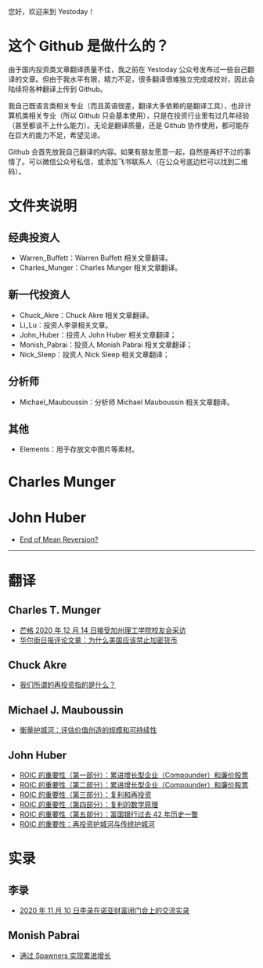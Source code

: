 您好，欢迎来到 Yestoday！

# 这个 Github 是做什么的？

由于国内投资类文章翻译质量不佳，我之前在 Yestoday 公众号发布过一些自己翻译的文章。但由于我水平有限，精力不足，很多翻译很难独立完成或校对，因此会陆续将各种翻译上传到 Github。

我自己既语言类相关专业（而且英语很差，翻译大多依赖的是翻译工具），也非计算机类相关专业（所以 Github 只会基本使用），只是在投资行业里有过几年经验（甚至都谈不上什么能力）。无论是翻译质量，还是 Github 协作使用，都可能存在巨大的能力不足，希望见谅。

Github 会首先放我自己翻译的内容。如果有朋友愿意一起，自然是再好不过的事情了。可以微信公众号私信，或添加飞书联系人（在公众号底边栏可以找到二维码）。

# 文件夹说明

## 经典投资人

- Warren_Buffett：Warren Buffett 相关文章翻译。
- Charles_Munger：Charles Munger 相关文章翻译。

## 新一代投资人

- Chuck_Akre：Chuck Akre 相关文章翻译。
- Li_Lu：投资人李录相关文章。
- John_Huber：投资人 John Huber 相关文章翻译；
- Monish_Pabrai：投资人 Monish Pabrai 相关文章翻译；
- Nick_Sleep：投资人 Nick Sleep 相关文章翻译；

## 分析师

- Michael_Mauboussin：分析师 Michael Mauboussin 相关文章翻译。

## 其他

- Elements：用于存放文中图片等素材。

# Charles Munger

# John Huber

- [End of Mean Reversion?](https://github.com/pzponge/Yestoday/blob/main/John_Huber/End_of_Mean_Reversion.md)

---

# 翻译

## Charles T. Munger

- [芒格 2020 年 12 月 14 日接受加州理工学院校友会采访](https://github.com/pzponge/Yestoday/blob/main/Translation/%E8%8A%92%E6%A0%BC%202020%20%E5%B9%B4%2012%20%E6%9C%88%2014%20%E6%97%A5%E6%8E%A5%E5%8F%97%E5%8A%A0%E5%B7%9E%E7%90%86%E5%B7%A5%E5%AD%A6%E9%99%A2%E6%A0%A1%E5%8F%8B%E4%BC%9A%E9%87%87%E8%AE%BF.md)
- [华尔街日报评论文章：为什么美国应该禁止加密货币](https://github.com/pzponge/Yestoday/blob/main/Translation/%E4%B8%BA%E4%BB%80%E4%B9%88%E7%BE%8E%E5%9B%BD%E5%BA%94%E8%AF%A5%E7%A6%81%E6%AD%A2%E5%8A%A0%E5%AF%86%E8%B4%A7%E5%B8%81.md)

## Chuck Akre

- [我们所谓的再投资指的是什么？](https://github.com/pzponge/Yestoday/blob/main/Translation/%E6%88%91%E4%BB%AC%E6%89%80%E8%B0%93%E7%9A%84%E5%86%8D%E6%8A%95%E8%B5%84%E6%8C%87%E7%9A%84%E6%98%AF%E4%BB%80%E4%B9%88%EF%BC%9F.md)

## Michael J. Mauboussin

- [衡量护城河：评估价值创造的规模和可持续性](https://github.com/pzponge/Yestoday/blob/main/Translation/%E8%A1%A1%E9%87%8F%E6%8A%A4%E5%9F%8E%E6%B2%B3%EF%BC%9A%E8%AF%84%E4%BC%B0%E4%BB%B7%E5%80%BC%E5%88%9B%E9%80%A0%E7%9A%84%E8%A7%84%E6%A8%A1%E5%92%8C%E5%8F%AF%E6%8C%81%E7%BB%AD%E6%80%A7.md)

## John Huber

- [ROIC 的重要性（第一部分）：累进增长型企业（Compounder）和廉价股票](https://github.com/pzponge/Yestoday/blob/main/Translation/ROIC%20%E7%9A%84%E9%87%8D%E8%A6%81%E6%80%A7%EF%BC%88%E7%AC%AC%E4%B8%80%E9%83%A8%E5%88%86%EF%BC%89%EF%BC%9A%E7%B4%AF%E8%BF%9B%E5%A2%9E%E9%95%BF%E5%9E%8B%E4%BC%81%E4%B8%9A%EF%BC%88Compounder%EF%BC%89%E5%92%8C%E5%BB%89%E4%BB%B7%E8%82%A1%E7%A5%A8.md)
- [ROIC 的重要性（第二部分）：累进增长型企业（Compounder）和廉价股票](https://github.com/pzponge/Yestoday/blob/main/Translation/ROIC%20%E7%9A%84%E9%87%8D%E8%A6%81%E6%80%A7%EF%BC%88%E7%AC%AC%E4%BA%8C%E9%83%A8%E5%88%86%EF%BC%89%EF%BC%9A%E7%B4%AF%E8%BF%9B%E5%A2%9E%E9%95%BF%E5%9E%8B%E4%BC%81%E4%B8%9A%EF%BC%88Compounder%EF%BC%89%E5%92%8C%E5%BB%89%E4%BB%B7%E8%82%A1%E7%A5%A8.md)
- [ROIC 的重要性（第三部分）：复利和再投资](https://github.com/pzponge/Yestoday/blob/main/Translation/ROIC%20%E7%9A%84%E9%87%8D%E8%A6%81%E6%80%A7%EF%BC%88%E7%AC%AC%E4%B8%89%E9%83%A8%E5%88%86%EF%BC%89%EF%BC%9A%E5%A4%8D%E5%88%A9%E5%92%8C%E5%86%8D%E6%8A%95%E8%B5%84.md)
- [ROIC 的重要性（第四部分）：复利的数学原理](https://github.com/pzponge/Yestoday/blob/main/Translation/ROIC%20%E7%9A%84%E9%87%8D%E8%A6%81%E6%80%A7%EF%BC%88%E7%AC%AC%E5%9B%9B%E9%83%A8%E5%88%86%EF%BC%89%EF%BC%9A%E5%A4%8D%E5%88%A9%E7%9A%84%E6%95%B0%E5%AD%A6%E5%8E%9F%E7%90%86.md)
- [ROIC 的重要性（第五部分）：富国银行过去 42 年历史一瞥](https://github.com/pzponge/Yestoday/blob/main/Translation/ROIC%20%E7%9A%84%E9%87%8D%E8%A6%81%E6%80%A7%EF%BC%88%E7%AC%AC%E4%BA%94%E9%83%A8%E5%88%86%EF%BC%89%EF%BC%9A%E5%AF%8C%E5%9B%BD%E9%93%B6%E8%A1%8C%E8%BF%87%E5%8E%BB%2042%20%E5%B9%B4%E5%8E%86%E5%8F%B2%E4%B8%80%E7%9E%A5.md)
- [ROIC 的重要性：再投资护城河与传统护城河](https://github.com/pzponge/Yestoday/blob/main/Translation/ROIC%20%E7%9A%84%E9%87%8D%E8%A6%81%E6%80%A7%EF%BC%9A%E5%86%8D%E6%8A%95%E8%B5%84%E6%8A%A4%E5%9F%8E%E6%B2%B3%E4%B8%8E%E4%BC%A0%E7%BB%9F%E6%8A%A4%E5%9F%8E%E6%B2%B3.md)

# 实录

## 李录

- [2020 年 11 月 10 日李录在诺亚财富闭门会上的交流实录](https://github.com/pzponge/Yestoday/blob/main/Transcription/2020%20%E5%B9%B4%2011%20%E6%9C%88%2010%20%E6%97%A5%E6%9D%8E%E5%BD%95%E5%9C%A8%E8%AF%BA%E4%BA%9A%E8%B4%A2%E5%AF%8C%E9%97%AD%E9%97%A8%E4%BC%9A%E4%B8%8A%E7%9A%84%E4%BA%A4%E6%B5%81%E5%AE%9E%E5%BD%95.md)

## Monish Pabrai

- [通过 Spawners 实现累进增长](https://github.com/pzponge/Yestoday/blob/main/Transcription/%E9%80%9A%E8%BF%87%20Spawners%20%E5%AE%9E%E7%8E%B0%E7%B4%AF%E8%BF%9B%E5%A2%9E%E9%95%BF.md)
